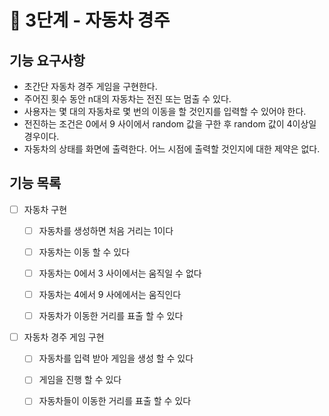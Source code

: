 # 🚀 3단계 - 자동차 경주

## 기능 요구사항

- 초간단 자동차 경주 게임을 구현한다.
- 주어진 횟수 동안 n대의 자동차는 전진 또는 멈출 수 있다.
- 사용자는 몇 대의 자동차로 몇 번의 이동을 할 것인지를 입력할 수 있어야 한다.
- 전진하는 조건은 0에서 9 사이에서 random 값을 구한 후 random 값이 4이상일 경우이다.
- 자동차의 상태를 화면에 출력한다. 어느 시점에 출력할 것인지에 대한 제약은 없다.

## 기능 목록
* [ ] 자동차 구현
  * [ ] 자동차를 생성하면 처음 거리는 1이다
  * [ ] 자동차는 이동 할 수 있다
  * [ ] 자동차는 0에서 3 사이에서는 움직일 수 없다
  * [ ] 자동차는 4에서 9 사에에서는 움직인다
  * [ ] 자동차가 이동한 거리를 표출 할 수 있다


* [ ] 자동차 경주 게임 구현
  * [ ] 자동차를 입력 받아 게임을 생성 할 수 있다
  * [ ] 게임을 진행 할 수 있다
  * [ ] 자동차들이 이동한 거리를 표출 할 수 있다
  

